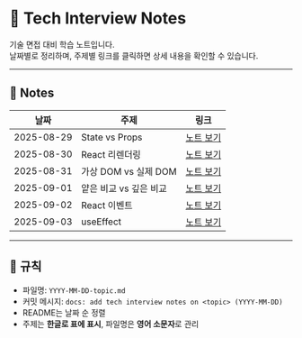 # 📘 Tech Interview Notes

기술 면접 대비 학습 노트입니다.  
날짜별로 정리하며, 주제별 링크를 클릭하면 상세 내용을 확인할 수 있습니다.

---

## 📑 Notes

| 날짜       | 주제                   | 링크                                                    |
| ---------- | ---------------------- | ------------------------------------------------------- |
| 2025-08-29 | State vs Props         | [노트 보기](./2025-08-29-state-vs-props.md)             |
| 2025-08-30 | React 리렌더링         | [노트 보기](./2025-08-30-react-rerendering.md)          |
| 2025-08-31 | 가상 DOM vs 실제 DOM   | [노트 보기](./2025-08-31-virtual-dom-vs-real-dom.md)    |
| 2025-09-01 | 얕은 비교 vs 깊은 비교 | [노트 보기](./2025-09-01-shallow-vs-deep-comparison.md) |
| 2025-09-02 | React 이벤트           | [노트 보기](./2025-09-02-react-event.md)                |
| 2025-09-03 | useEffect              | [노트 보기](./2025-09-03-useeffect.md)                  |

---

## 📌 규칙

- 파일명: `YYYY-MM-DD-topic.md`
- 커밋 메시지: `docs: add tech interview notes on <topic> (YYYY-MM-DD)`
- README는 날짜 순 정렬
- 주제는 **한글로 표에 표시**, 파일명은 **영어 소문자**로 관리
